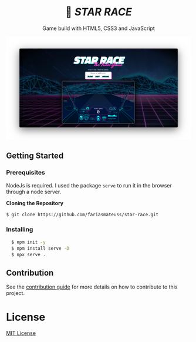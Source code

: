 <div align="center">
  
  <h1>
   🚀 <i>STAR RACE</i>
  </h1>
  
  <p>
  Game build with HTML5, CSS3 and JavaScript
  </p>
  
  <img src=".github/thumbnail.png">
  
</div>

## Getting Started

### Prerequisites

NodeJs is required. I used the package `serve` to run it in the browser through a node server.

**Cloning the Repository**

```
$ git clone https://github.com/fariasmateuss/star-race.git
```

### Installing 

```sh
  $ npm init -y 
  $ npm install serve -D 
  $ npx serve . 
```

## Contribution

See the [contribution guide](CONTRIBUTING.md) for more details on how to contribute to this project.

# License
[MIT License](/LICENSE)
